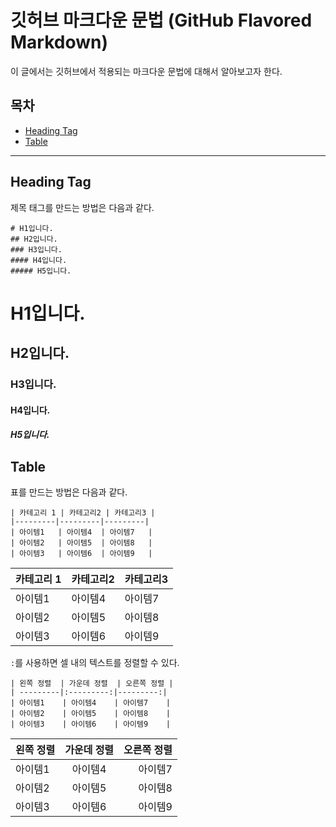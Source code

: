 # 깃허브 마크다운 문법 (GitHub Flavored Markdown)
이 글에서는 깃허브에서 적용되는 마크다운 문법에 대해서 알아보고자 한다.

## 목차 
- [Heading Tag](#Heading-Tag)
- [Table](#table)

---

## Heading Tag 
제목 태그를 만드는 방법은 다음과 같다.
```
# H1입니다.
## H2입니다.
### H3입니다.
#### H4입니다.
##### H5입니다.
```
# H1입니다.
## H2입니다.
### H3입니다.
#### H4입니다.
##### H5입니다.

## Table 
표를 만드는 방법은 다음과 같다. 
```
| 카테고리 1 | 카테고리2 | 카테고리3 |
|---------|---------|---------|
| 아이템1   | 아이템4  | 아이템7   |
| 아이템2   | 아이템5  | 아이템8   |
| 아이템3   | 아이템6  | 아이템9   |
```
| 카테고리 1 | 카테고리2 | 카테고리3 |
|---------|---------|---------|
| 아이템1   | 아이템4  | 아이템7   |
| 아이템2   | 아이템5  | 아이템8   |
| 아이템3   | 아이템6  | 아이템9   |

``:``를 사용하면 셀 내의 텍스트를 정렬할 수 있다.

```
| 왼쪽 정렬  | 가운데 정렬  | 오른쪽 정렬 |
| ---------|:---------:|---------:|
| 아이템1    | 아이템4    | 아이템7    |
| 아이템2    | 아이템5    | 아이템8    |
| 아이템3    | 아이템6    | 아이템9    |
```

| 왼쪽 정렬  | 가운데 정렬  | 오른쪽 정렬 |
| ---------|:---------:|---------:|
| 아이템1    | 아이템4    | 아이템7    |
| 아이템2    | 아이템5    | 아이템8    |
| 아이템3    | 아이템6    | 아이템9    |
